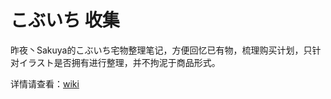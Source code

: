# こぶいち 收集

昨夜丶Sakuya的こぶいち宅物整理笔记，方便回忆已有物，梳理购买计划，只针对イラスト是否拥有进行整理，并不拘泥于商品形式。

详情请查看：[wiki](https://github.com/AmagiSakuya/Kobuichi_Collection/wiki)